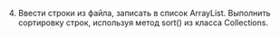 4. Ввести строки из файла, записать в список ArrayList. Выполнить сортировку строк, используя метод sort() из класса Collections. 

